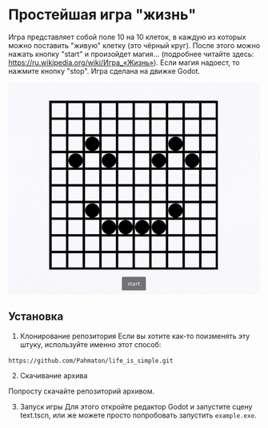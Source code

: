 # Простейшая игра "жизнь"
Игра представляет собой поле 10 на 10 клеток, в каждую из которых можно поставить "живую" клетку (это чёрный круг). После этого можно нажать кнопку "start" и произойдет магия... (подробнее читайте здесь: https://ru.wikipedia.org/wiki/Игра_«Жизнь»). Если магия надоест, то нажмите кнопку "stop". Игра сделана на движке Godot.

![](https://github.com/Pahmaton/life_is_simple/blob/main/demo.png)

<!--Установка-->
## Установка


1. Клонирование репозитория
   Если вы хотите как-то поизменять эту штуку, используйте именно этот способ:

```https://github.com/Pahmaton/life_is_simple.git```

2. Скачивание архива

Попросту скачайте репозиторий архивом.

3. Запуск игры
   Для этого откройте редактор Godot и запустите сцену text.tscn, или же можете просто попробовать запустить ```example.exe```.
